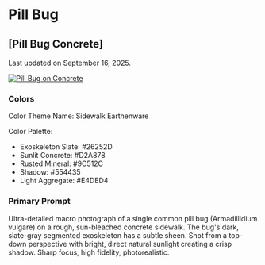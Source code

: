 # Pill Bug

## [Pill Bug Concrete]

Last updated on September 16, 2025.

[![Pill Bug on Concrete](https://i.ibb.co/CsDS7g4s/Pill-Bug-on-Concrete.jpg)](https://ibb.co/dJxH2FXJ)

### Colors

Color Theme Name: Sidewalk Earthenware

Color Palette:

- Exoskeleton Slate: #26252D
- Sunlit Concrete: #D2A878
- Rusted Mineral: #9C512C
- Shadow: #554435
- Light Aggregate: #E4DED4

### Primary Prompt

Ultra-detailed macro photograph of a single common pill bug (Armadillidium vulgare) on a rough, sun-bleached concrete sidewalk. The bug's dark, slate-gray segmented exoskeleton has a subtle sheen. Shot from a top-down perspective with bright, direct natural sunlight creating a crisp shadow. Sharp focus, high fidelity, photorealistic.
